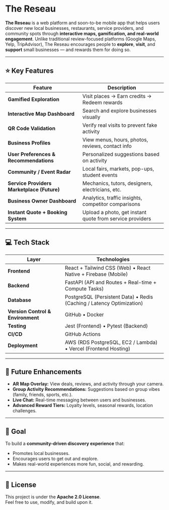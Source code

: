 # The Reseau

**The Reseau** is a web platform and soon-to-be mobile app that helps users discover new local businesses, restaurants, service providers, and community spots through **interactive maps, gamification, and real-world engagement**. Unlike traditional review-focused platforms (Google Maps, Yelp, TripAdvisor), The Reseau encourages people to **explore**, **visit**, and **support** small businesses — and rewards them for doing so.

---

## ⭐ Key Features

| Feature | Description |
|--------|-------------|
| **Gamified Exploration** | Visit places → Earn credits → Redeem rewards |
| **Interactive Map Dashboard** | Search and explore businesses visually |
| **QR Code Validation** | Verify real visits to prevent fake activity |
| **Business Profiles** | View menus, hours, photos, reviews, contact info |
| **User Preferences & Recommendations** | Personalized suggestions based on activity |
| **Community / Event Radar** | Local fairs, markets, pop-ups, student events |
| **Service Providers Marketplace (Future)** | Mechanics, tutors, designers, electricians, etc. |
| **Business Owner Dashboard** | Analytics, traffic insights, competitor comparisons |
| **Instant Quote + Booking System** | Upload a photo, get instant quote from service providers |

---

## 💻 Tech Stack

| Layer | Technologies |
|------|--------------|
| **Frontend** | React + Tailwind CSS (Web) • React Native + Firebase (Mobile) |
| **Backend** | FastAPI (API and Routes + Real-time + Compute Tasks) |
| **Database** | PostgreSQL (Persistent Data) • Redis (Caching / Latency Optimization) |
| **Version Control & Environment** | GitHub • Docker |
| **Testing** | Jest (Frontend) • Pytest (Backend) |
| **CI/CD** | GitHub Actions |
| **Deployment** | AWS (RDS PostgreSQL, EC2 / Lambda) • Vercel (Frontend Hosting) |

---

## 🚀 Future Enhancements

- **AR Map Overlay:** View deals, reviews, and activity through your camera.
- **Group Activity Recommendations:** Suggestions based on group vibes (family, friends, sports, etc.).
- **Live Chat:** Real-time messaging between users and businesses.
- **Advanced Reward Tiers:** Loyalty levels, seasonal rewards, location challenges.

---

## 🎯 Goal

To build a **community-driven discovery experience** that:
- Promotes local businesses.
- Encourages users to get out and explore.
- Makes real-world experiences more fun, social, and rewarding.

---

## 📜 License

This project is under the **Apache 2.0 License**.  
Feel free to use, modify, and build upon it.
